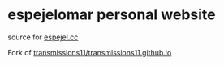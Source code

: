 # espejelomar personal website

source for [espejel.cc](https://espejel.cc)

Fork of [transmissions11/transmissions11.github.io](https://github.com/transmissions11/transmissions11.github.io)